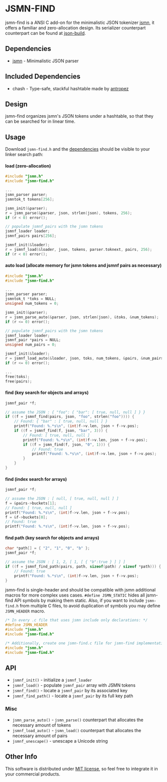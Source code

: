 # JSMN-FIND

jsmn-find is a ANSI C add-on for the minimalistic JSON tokenizer
[jsmn](https://github.com/zserge/jsmn), it offers a familiar and
zero-allocation design. Its serializer counterpart counterpart can be found
at [json-build](https://github.com/lcsmuller/json-build).

## Dependencies

* [jsmn](https://github.com/zserge/jsmn) - Minimalistic JSON parser

## Included Dependencies

* chash - Type-safe, stackful hashtable made by [antropez](https://github.com/antropez)

## Design

jsmn-find organizes jsmn's JSON tokens under a hashtable, so that they can be
searched for in linear time.

## Usage

Download `jsmn-find.h` and the [dependencies](#dependencies) should be visible 
to your linker search path:

#### load (zero-allocation)
```c
#include "jsmn.h"
#include "jsmn-find.h"

...
jsmn_parser parser;
jsmntok_t tokens[256];

jsmn_init(&parser);
r = jsmn_parse(&parser, json, strlen(json), tokens, 256);
if (r < 0) error();

// populate jsmnf_pairs with the jsmn tokens
jsmnf_loader loader;
jsmnf_pairs pairs[256];

jsmnf_init(&loader);
r = jsmnf_load(&loader, json, tokens, parser.toknext, pairs, 256);
if (r < 0) error();
```

#### auto load (allocate memory for jsmn tokens and jsmnf pairs as necessary)
```c
#include "jsmn.h"
#include "jsmn-find.h"

...
jsmn_parser parser;
jsmntok_t *toks = NULL;
unsigned num_tokens = 0;

jsmn_init(&parser);
r = jsmn_parse_auto(&parser, json, strlen(json), &toks, &num_tokens);
if (r <= 0) error();

// populate jsmnf_pairs with the jsmn tokens
jsmnf_loader loader;
jsmnf_pair *pairs = NULL;
unsigned num_pairs = 0;

jsmnf_init(&loader);
r = jsmnf_load_auto(&loader, json, toks, num_tokens, &pairs, &num_pairs);
if (r <= 0) error();

...
free(toks);
free(pairs);
```

#### find (key search for objects and arrays)
```c
jsmnf_pair *f;

// assume the JSON : { "foo": { "bar": [ true, null, null ] } }
if ((f = jsmnf_find(pairs, json, "foo", strlen("foo")))) {
    // Found: { "bar" : [ true, null, null ] }
    printf("Found: %.*s\n", (int)f->v.len, json + f->v.pos);
    if ((f = jsmnf_find(f, json, "bar", 3))) {
        // Found: [ true, null, null ]
        printf("Found: %.*s\n", (int)f->v.len, json + f->v.pos);
        if ((f = jsmn_find(f, json, "0", 1))) {
            // Found: true
            printf("Found: %.*s\n", (int)f->v.len, json + f->v.pos);
        }
    }
}
```

#### find (index search for arrays)
```c
jsmnf_pair *f;

// assume the JSON : [ null, [ true, null, null ] ]
f = &pairs->buckets[1];
// Found: [ true, null, null ]
printf("Found: %.*s\n", (int)f->v.len, json + f->v.pos);
f = &f->buckets[0];
// Found: true
printf("Found: %.*s\n", (int)f->v.len, json + f->v.pos);
```

#### find path (key search for objects and arrays)
```c
char *path[] = { "2", "1", "0", "b" };
jsmnf_pair *f;

// assume the JSON : [ 1, 2, [ 1, [ { "b":true } ] ] ]
if ((f = jsmnf_find_path(pairs, path, sizeof(path) / sizeof *path))) {
    // Found: true
    printf("Found: %.*s\n", (int)f->v.len, json + f->v.pos);
}
```

jsmn-find is single-header and should be compatible with jsmn additional macros for more complex uses cases. `#define JSMN_STATIC` hides all jsmn-find API symbols by making them static. Also, if you want to include `jsmn-find.h` from multiple C files, to avoid duplication of symbols you may define `JSMN_HEADER` macro.

```c
/* In every .c file that uses jsmn include only declarations: */
#define JSMN_HEADER
#include "jsmn.h"
#include "jsmn-find.h"

/* Additionally, create one jsmn-find.c file for jsmn-find implementation: */
#include "jsmn.h"
#include "jsmn-find.h"
```

## API

* `jsmnf_init()` - initialize a `jsmnf_loader`
* `jsmnf_load()` - populate `jsmnf_pair` array with JSMN tokens
* `jsmnf_find()` - locate a `jsmnf_pair` by its associated key
* `jsmnf_find_path()` - locate a `jsmnf_pair` by its full key path

### Misc

* `jsmn_parse_auto()` - `jsmn_parse()` counterpart that allocates the necessary amount of tokens
* `jsmnf_load_auto()` - `jsmn_load()` counterpart that allocates the necessary amount of pairs
* `jsmnf_unescape()` - unescape a Unicode string

## Other Info

This software is distributed under [MIT license](www.opensource.org/licenses/mit-license.php),
so feel free to integrate it in your commercial products.
